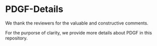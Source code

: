 # PDGF-Details
We thank the reviewers for the valuable and constructive comments.

For the purporse of clarity, we provide more details about PDGF in this repository.
